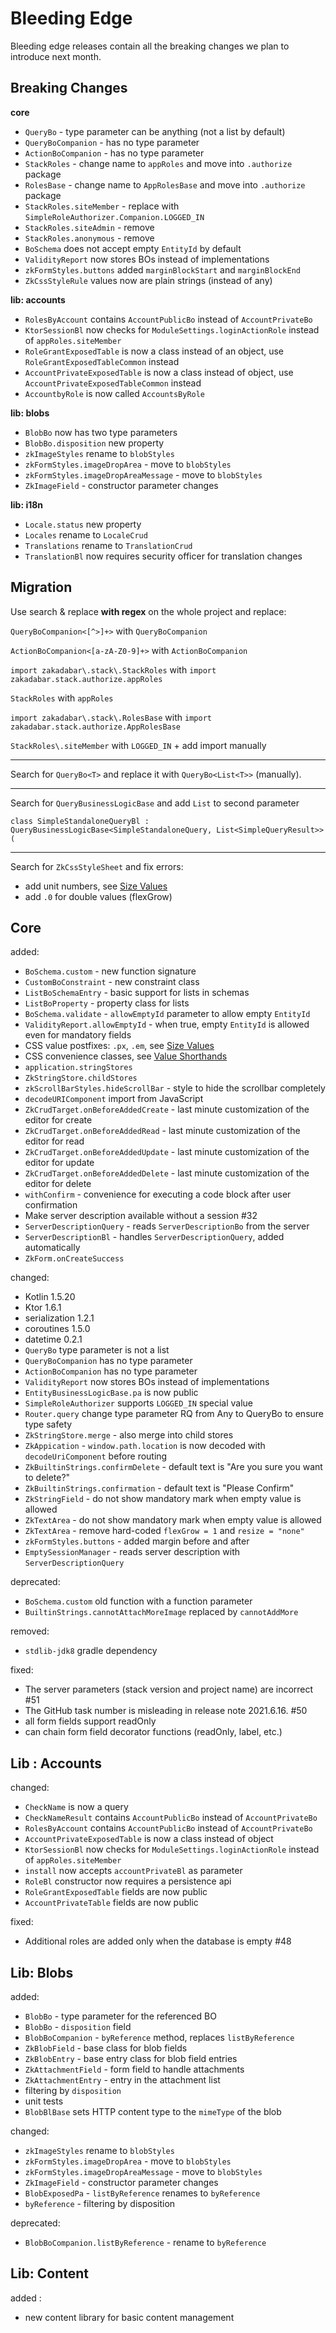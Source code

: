 # Bleeding Edge

Bleeding edge releases contain all the breaking changes we plan to introduce
next month.

## Breaking Changes

**core**

- `QueryBo` - type parameter can be anything (not a list by default)
- `QueryBoCompanion` - has no type parameter
- `ActionBoCompanion` - has no type parameter
- `StackRoles` - change name to `appRoles` and move into `.authorize` package
- `RolesBase` - change name to `AppRolesBase` and move into `.authorize` package  
- `StackRoles.siteMember` - replace with `SimpleRoleAuthorizer.Companion.LOGGED_IN`
- `StackRoles.siteAdmin` - remove  
- `StackRoles.anonymous` - remove
- `BoSchema` does not accept empty `EntityId` by default
- `ValidityReport` now stores BOs instead of implementations
- `zkFormStyles.buttons` added `marginBlockStart` and `marginBlockEnd`
- `ZkCssStyleRule` values now are plain strings (instead of any)

**lib: accounts**

- `RolesByAccount` contains `AccountPublicBo` instead of `AccountPrivateBo`
- `KtorSessionBl` now checks for `ModuleSettings.loginActionRole` instead of `appRoles.siteMember`
- `RoleGrantExposedTable` is now a class instead of an object, use `RoleGrantExposedTableCommon` instead
- `AccountPrivateExposedTable` is now a class instead of object, use `AccountPrivateExposedTableCommon` instead
- `AccountbyRole` is now called `AccountsByRole`

**lib: blobs**

- `BlobBo` now has two type parameters
- `BlobBo.disposition` new property
- `zkImageStyles` rename to `blobStyles`
- `zkFormStyles.imageDropArea` - move to `blobStyles`
- `zkFormStyles.imageDropAreaMessage` - move to `blobStyles`
- `ZkImageField` - constructor parameter changes

**lib: i18n**

- `Locale.status` new property
- `Locales` rename to `LocaleCrud`
- `Translations` rename to `TranslationCrud`
- `TranslationBl` now requires security officer for translation changes

## Migration

Use search & replace **with regex** on the whole project and replace:

`QueryBoCompanion<[^>]+>` with `QueryBoCompanion`

`ActionBoCompanion<[a-zA-Z0-9]+>` with `ActionBoCompanion`

`import zakadabar\.stack\.StackRoles` with `import zakadabar.stack.authorize.appRoles`

`StackRoles` with `appRoles`

`import zakadabar\.stack\.RolesBase` with `import zakadabar.stack.authorize.AppRolesBase`

`StackRoles\.siteMember` with `LOGGED_IN` + add import manually

---

Search for `QueryBo<T>` and replace it with `QueryBo<List<T>>` (manually).

---

Search for `QueryBusinessLogicBase` and add `List` to second parameter

`class SimpleStandaloneQueryBl : QueryBusinessLogicBase<SimpleStandaloneQuery, List<SimpleQueryResult>>(`

---

Search for `ZkCssStyleSheet` and fix errors:

- add unit numbers, see [Size Values](/doc/guides/browser/structure/ThemesCss.md#Size-Values)
- add `.0` for double values (flexGrow)

## Core

added:

- `BoSchema.custom` - new function signature
- `CustomBoConstraint` - new constraint class  
- `ListBoSchemaEntry` - basic support for lists in schemas
- `ListBoProperty` - property class for lists
- `BoSchema.validate` - `allowEmptyId` parameter to allow empty `EntityId` 
- `ValidityReport.allowEmptyId` - when true, empty `EntityId` is allowed even for mandatory fields
- CSS value postfixes: `.px`, `.em`, see [Size Values](/doc/guides/browser/structure/ThemesCss.md#Size-Values)
- CSS convenience classes, see [Value Shorthands](/doc/guides/browser/structure/ThemesCss.md#Value-Shorthands)
- `application.stringStores`
- `ZkStringStore.childStores`
- `zkScrollBarStyles.hideScrollBar` - style to hide the scrollbar completely
- `decodeURIComponent` import from JavaScript
- `ZkCrudTarget.onBeforeAddedCreate` - last minute customization of the editor for create
- `ZkCrudTarget.onBeforeAddedRead` - last minute customization of the editor for read
- `ZkCrudTarget.onBeforeAddedUpdate` - last minute customization of the editor for update
- `ZkCrudTarget.onBeforeAddedDelete` - last minute customization of the editor for delete
- `withConfirm`  -  convenience for executing a code block after user confirmation
- Make server description available without a session #32  
- `ServerDescriptionQuery` - reads `ServerDescriptionBo` from the server
- `ServerDescriptionBl` - handles `ServerDescriptionQuery`, added automatically
- `ZkForm.onCreateSuccess`

changed:

- Kotlin 1.5.20
- Ktor 1.6.1
- serialization 1.2.1
- coroutines 1.5.0
- datetime 0.2.1  
- `QueryBo` type parameter is not a list
- `QueryBoCompanion` has no type parameter
- `ActionBoCompanion` has no type parameter  
- `ValidityReport` now stores BOs instead of implementations
- `EntityBusinessLogicBase.pa` is now public
- `SimpleRoleAuthorizer` supports `LOGGED_IN` special value  
- `Router.query` change type parameter RQ from Any to QueryBo<RS> to ensure type safety
- `ZkStringStore.merge` - also merge into child stores
- `ZkAppication` - `window.path.location` is now decoded with `decodeUriComponent` before routing
- `ZkBuiltinStrings.confirmDelete` - default text is "Are you sure you want to delete?"
- `ZkBuiltinStrings.confirmation` - default text is "Please Confirm"
- `ZkStringField` - do not show mandatory mark when empty value is allowed
- `ZkTextArea` - do not show mandatory mark when empty value is allowed
- `ZkTextArea` - remove hard-coded `flexGrow = 1` and `resize = "none"`
- `zkFormStyles.buttons` - added margin before and after
- `EmptySessionManager` - reads server description with `ServerDescriptionQuery`

deprecated:

- `BoSchema.custom` old function with a function parameter 
- `BuiltinStrings.cannotAttachMoreImage` replaced by `cannotAddMore`

removed:

- `stdlib-jdk8` gradle dependency

fixed:

- The server parameters (stack version and project name) are incorrect #51
- The GitHub task number is misleading in release note 2021.6.16. #50
- all form fields support readOnly
- can chain form field decorator functions (readOnly, label, etc.)

## Lib : Accounts

changed:

- `CheckName` is now a query
- `CheckNameResult` contains `AccountPublicBo` instead of `AccountPrivateBo`
- `RolesByAccount` contains `AccountPublicBo` instead of `AccountPrivateBo`
- `AccountPrivateExposedTable` is now a class instead of object
- `KtorSessionBl` now checks for `ModuleSettings.loginActionRole` instead of `appRoles.siteMember`
- `install` now accepts `accountPrivateBl` as parameter
- `RoleBl` constructor now requires a persistence api
- `RoleGrantExposedTable` fields are now public
- `AccountPrivateTable` fields are now public

fixed:

- Additional roles are added only when the database is empty #48

## Lib: Blobs

added:

- `BlobBo` - type parameter for the referenced BO
- `BlobBo` - `disposition` field
- `BlobBoCompanion` - `byReference` method, replaces `listByReference`  
- `ZkBlobField` - base class for blob fields
- `ZkBlobEntry` - base entry class for blob field entries
- `ZkAttachmentField` - form field to handle attachments
- `ZkAttachmentEntry` - entry in the attachment list
- filtering by `disposition`
- unit tests
- `BlobBlBase` sets HTTP content type to the `mimeType` of the blob

changed:

- `zkImageStyles` rename to `blobStyles`
- `zkFormStyles.imageDropArea` - move to `blobStyles`
- `zkFormStyles.imageDropAreaMessage` - move to `blobStyles`
- `ZkImageField` - constructor parameter changes
- `BlobExposedPa` - `listByReference` renames to `byReference`
- `byReference` - filtering by disposition

deprecated:

- `BlobBoCompanion.listByReference`  -  rename to `byReference`

## Lib: Content

added :

- new content library for basic content management